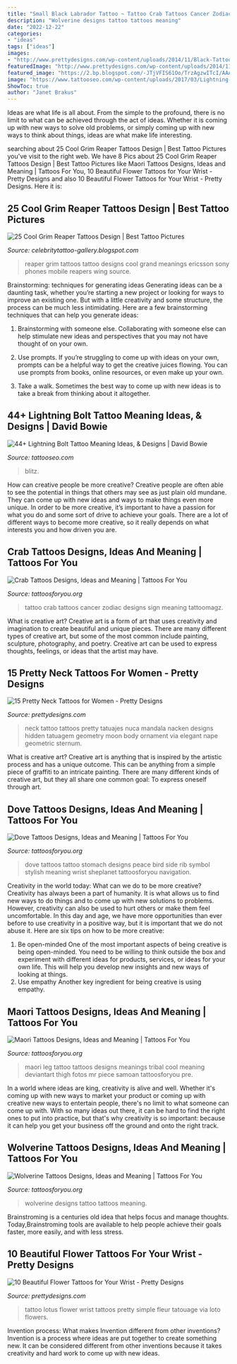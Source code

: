 ```yaml
---
title: "Small Black Labrador Tattoo ~ Tattoo Crab Tattoos Cancer Zodiac Designs Sign Meaning Tattoomagz"
description: "Wolverine designs tattoo tattoos meaning"
date: "2022-12-22"
categories:
- "ideas"
tags: ["ideas"]
images:
- "http://www.prettydesigns.com/wp-content/uploads/2014/11/Black-Tattoo-on-Neck.jpg"
featuredImage: "http://www.prettydesigns.com/wp-content/uploads/2014/11/Black-Tattoo-on-Neck.jpg"
featured_image: "https://2.bp.blogspot.com/-JTjVFIS61Oo/TrzAgzwITcI/AAAAAAAAGYU/A-IC88icFSg/s1600/Grim_Reaper_Tattoos+%252817%2529.jpg"
image: "https://www.tattooseo.com/wp-content/uploads/2017/03/Lightning-Bolt-Tattoo-Meaning-21.jpg"
ShowToc: true
author: "Janet Brakus"
---
```



Ideas are what life is all about. From the simple to the profound, there is no limit to what can be achieved through the act of ideas. Whether it is coming up with new ways to solve old problems, or simply coming up with new ways to think about things, ideas are what make life interesting.

	

		
searching about 25 Cool Grim Reaper Tattoos Design | Best Tattoo Pictures you've visit to the right web. We have 8 Pics about 25 Cool Grim Reaper Tattoos Design | Best Tattoo Pictures like Maori Tattoos Designs, Ideas and Meaning | Tattoos For You, 10 Beautiful Flower Tattoos for Your Wrist - Pretty Designs and also 10 Beautiful Flower Tattoos for Your Wrist - Pretty Designs. Here it is:
		
    
## 25 Cool Grim Reaper Tattoos Design | Best Tattoo Pictures

<img loading=lazy src="https://2.bp.blogspot.com/-JTjVFIS61Oo/TrzAgzwITcI/AAAAAAAAGYU/A-IC88icFSg/s1600/Grim_Reaper_Tattoos+%252817%2529.jpg" onerror="this.onerror=null;this.src='https://tse2.mm.bing.net/th?id=OIP.722E9TZbRF6lSY144aMbuQAAAA&amp;pid=15.1';" alt="25 Cool Grim Reaper Tattoos Design | Best Tattoo Pictures">

_Source: celebritytattoo-gallery.blogspot.com_

>reaper grim tattoos tattoo designs cool grand meanings ericsson sony phones mobile reapers wing source. 

	

Brainstorming: techniques for generating ideas
Generating ideas can be a daunting task, whether you’re starting a new project or looking for ways to improve an existing one. But with a little creativity and some structure, the process can be much less intimidating.
Here are a few brainstorming techniques that can help you generate ideas:

1. Brainstorming with someone else. Collaborating with someone else can help stimulate new ideas and perspectives that you may not have thought of on your own.

2. Use prompts. If you’re struggling to come up with ideas on your own, prompts can be a helpful way to get the creative juices flowing. You can use prompts from books, online resources, or even make up your own.

3. Take a walk. Sometimes the best way to come up with new ideas is to take a break from thinking about it altogether.

    
## 44+ Lightning Bolt Tattoo Meaning Ideas, &amp; Designs | David Bowie

<img loading=lazy src="https://www.tattooseo.com/wp-content/uploads/2017/03/Lightning-Bolt-Tattoo-Meaning-21.jpg" onerror="this.onerror=null;this.src='https://tse2.mm.bing.net/th?id=OIP.YaKmAR3hCXtNtcmaI1nuZQAAAA&amp;pid=15.1';" alt="44+ Lightning Bolt Tattoo Meaning Ideas, &amp; Designs | David Bowie">

_Source: tattooseo.com_

>blitz. 

	

How can creative people be more creative?
Creative people are often able to see the potential in things that others may see as just plain old mundane. They can come up with new ideas and ways to make things even more unique. In order to be more creative, it’s important to have a passion for what you do and some sort of drive to achieve your goals. There are a lot of different ways to become more creative, so it really depends on what interests you and how driven you are.

    
## Crab Tattoos Designs, Ideas And Meaning | Tattoos For You

<img loading=lazy src="https://www.tattoosforyou.org/wp-content/uploads/2016/03/Crab-Tattoo-Ideas.jpg" onerror="this.onerror=null;this.src='https://tse2.mm.bing.net/th?id=OIP.Q0EabrMXcC5_hig4HK7JbAHaJ5&amp;pid=15.1';" alt="Crab Tattoos Designs, Ideas and Meaning | Tattoos For You">

_Source: tattoosforyou.org_

>tattoo crab tattoos cancer zodiac designs sign meaning tattoomagz. 

	

What is creative art?
Creative art is a form of art that uses creativity and imagination to create beautiful and unique pieces. There are many different types of creative art, but some of the most common include painting, sculpture, photography, and poetry. Creative art can be used to express thoughts, feelings, or ideas that the artist may have.

    
## 15 Pretty Neck Tattoos For Women - Pretty Designs

<img loading=lazy src="http://www.prettydesigns.com/wp-content/uploads/2014/11/Black-Tattoo-on-Neck.jpg" onerror="this.onerror=null;this.src='https://tse1.mm.bing.net/th?id=OIP.nYmYidOt1f8WiGsPvEfz4gHaJ4&amp;pid=15.1';" alt="15 Pretty Neck Tattoos for Women - Pretty Designs">

_Source: prettydesigns.com_

>neck tattoo tattoos pretty tatuajes nuca mandala nacken designs hidden tatuagem geometry moon body ornament via elegant nape geometric sternum. 

	

What is creative art?
Creative art is anything that is inspired by the artistic process and has a unique outcome. This can be anything from a simple piece of graffiti to an intricate painting. There are many different kinds of creative art, but they all share one common goal: To express oneself through art.

    
## Dove Tattoos Designs, Ideas And Meaning | Tattoos For You

<img loading=lazy src="http://www.tattoosforyou.org/wp-content/uploads/2013/09/Peace-Dove-Tattoos.jpg" onerror="this.onerror=null;this.src='https://tse2.mm.bing.net/th?id=OIP.oJCu_DiX6wtCfrGpqFuZOQHaJ4&amp;pid=15.1';" alt="Dove Tattoos Designs, Ideas and Meaning | Tattoos For You">

_Source: tattoosforyou.org_

>dove tattoos tattoo stomach designs peace bird side rib symbol stylish meaning wrist sheplanet tattoosforyou navigation. 

	

Creativity in the world today: What can we do to be more creative?
Creativity has always been a part of humanity. It is what allows us to find new ways to do things and to come up with new solutions to problems. However, creativity can also be used to hurt others or make them feel uncomfortable. In this day and age, we have more opportunities than ever before to use creativity in a positive way, but it is important that we do not abuse it. Here are six tips on how to be more creative: 
1. Be open-minded
One of the most important aspects of being creative is being open-minded. You need to be willing to think outside the box and experiment with different ideas for products, services, or ideas for your own life. This will help you develop new insights and new ways of looking at things. 
2. Use empathy
Another key ingredient for being creative is using empathy.

    
## Maori Tattoos Designs, Ideas And Meaning | Tattoos For You

<img loading=lazy src="http://www.tattoosforyou.org/wp-content/uploads/2013/09/Maori-Tattoo-Meanings.jpg" onerror="this.onerror=null;this.src='https://tse3.mm.bing.net/th?id=OIP.YbYVT5528yLLecRlUuzs2gHaMH&amp;pid=15.1';" alt="Maori Tattoos Designs, Ideas and Meaning | Tattoos For You">

_Source: tattoosforyou.org_

>maori leg tattoo tattoos designs meanings tribal cool meaning deviantart thigh fotos mr piece samoan tattoosforyou pre. 

	

In a world where ideas are king, creativity is alive and well. Whether it's coming up with new ways to market your product or coming up with creative new ways to entertain people, there's no limit to what someone can come up with. With so many ideas out there, it can be hard to find the right ones to put into practice, but that's why creativity is so important: because it can help you get your business off the ground and onto the right track.

    
## Wolverine Tattoos Designs, Ideas And Meaning | Tattoos For You

<img loading=lazy src="https://www.tattoosforyou.org/wp-content/uploads/2016/03/Wolverine-Tattoo-Designs.jpg" onerror="this.onerror=null;this.src='https://tse2.mm.bing.net/th?id=OIP.YS8cigdn54XpfR3Fm7-3lQHaKh&amp;pid=15.1';" alt="Wolverine Tattoos Designs, Ideas and Meaning | Tattoos For You">

_Source: tattoosforyou.org_

>wolverine designs tattoo tattoos meaning. 

	

Brainstroming is a centuries old idea that helps focus and manage thoughts. Today,Brainstroming tools are available to help people achieve their goals faster, more easily, and with less stress.

    
## 10 Beautiful Flower Tattoos For Your Wrist - Pretty Designs

<img loading=lazy src="http://www.prettydesigns.com/wp-content/uploads/2014/11/Lotus-Tattoo.jpg" onerror="this.onerror=null;this.src='https://tse1.mm.bing.net/th?id=OIP.5gRyoKjOY9Gj0uJTeVxZzQHaJO&amp;pid=15.1';" alt="10 Beautiful Flower Tattoos for Your Wrist - Pretty Designs">

_Source: prettydesigns.com_

>tattoo lotus flower wrist tattoos pretty simple fleur tatouage via loto flowers. 

	

Invention process: What makes Invention different from other inventions?
Invention is a process where ideas are put together to create something new. It can be considered different from other inventions because it takes creativity and hard work to come up with new ideas.

